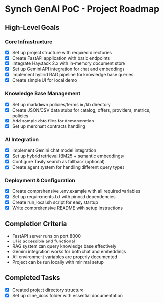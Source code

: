 # Synch GenAI PoC - Project Roadmap

## High-Level Goals

### Core Infrastructure
- [x] Set up project structure with required directories
- [x] Create FastAPI application with basic endpoints
- [x] Integrate Haystack 2.x with in-memory document store
- [x] Set up Gemini API integration for chat and embeddings
- [x] Implement hybrid RAG pipeline for knowledge base queries
- [x] Create simple UI for local demo

### Knowledge Base Management
- [x] Set up markdown policies/terms in /kb directory
- [x] Create JSON/CSV data stubs for catalog, offers, providers, metrics, policies
- [x] Add sample data files for demonstration
- [x] Set up merchant contracts handling

### AI Integration
- [x] Implement Gemini chat model integration
- [x] Set up hybrid retrieval (BM25 + semantic embeddings)
- [x] Configure Tavily search as fallback (optional)
- [x] Create agent system for handling different query types

### Deployment & Configuration
- [x] Create comprehensive .env.example with all required variables
- [x] Set up requirements.txt with pinned dependencies
- [x] Create run_local.sh script for easy startup
- [x] Write comprehensive README with setup instructions

## Completion Criteria
- FastAPI server runs on port 8000
- UI is accessible and functional
- RAG system can query knowledge base effectively
- Gemini integration works for both chat and embeddings
- All environment variables are properly documented
- Project can be run locally with minimal setup

## Completed Tasks
- [x] Created project directory structure
- [x] Set up cline_docs folder with essential documentation
